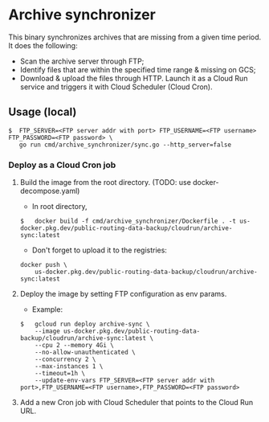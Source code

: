 # Archive synchronizer

This binary synchronizes archives that are missing from a given time period.
It does the following:
- Scan the archive server through FTP;
- Identify files that are within the specified time range & missing on GCS;
- Download & upload the files through HTTP.
Launch it as a Cloud Run service and triggers it with Cloud Scheduler (Cloud
Cron).

## Usage (local)
  ```shell
  $  FTP_SERVER=<FTP server addr with port> FTP_USERNAME=<FTP username> FTP_PASSWORD=<FTP password> \
     go run cmd/archive_synchronizer/sync.go --http_server=false
  ```

### Deploy as a Cloud Cron job

1.  Build the image from the root directory. (TODO: use docker-decompose.yaml)
    -   In root directory, 
    ```shell
    $   docker build -f cmd/archive_synchronizer/Dockerfile . -t us-docker.pkg.dev/public-routing-data-backup/cloudrun/archive-sync:latest
    ```
    -   Don't forget to upload it to the registries: 
    ```shell
    docker push \
        us-docker.pkg.dev/public-routing-data-backup/cloudrun/archive-sync:latest
    ```
2.  Deploy the image by setting FTP configuration as env params.
    -   Example:
    ```shell
    $   gcloud run deploy archive-sync \
        --image us-docker.pkg.dev/public-routing-data-backup/cloudrun/archive-sync:latest \
        --cpu 2 --memory 4Gi \
        --no-allow-unauthenticated \
        --concurrency 2 \
        --max-instances 1 \
        --timeout=1h \
        --update-env-vars FTP_SERVER=<FTP server addr with port>,FTP_USERNAME=<FTP username>,FTP_PASSWORD=<FTP password>
    ```

3. Add a new Cron job with Cloud Scheduler that points to the Cloud Run URL.